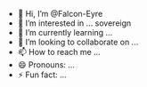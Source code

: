 - 👋 Hi, I’m @Falcon-Eyre
- 👀 I’m interested in ... sovereign
- 🌱 I’m currently learning ...
- 💞️ I’m looking to collaborate on ...
- 📫 How to reach me ...
- 😄 Pronouns: ...
- ⚡ Fun fact: ...

<!---
Falcon-Eyre/Falcon-Eyre is a ✨ special ✨ repository because its `README.md` (this file) appears on your GitHub profile.
You can click the Preview link to take a look at your changes.
--->
